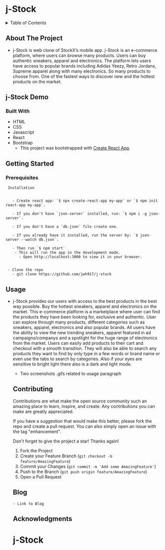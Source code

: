 # j-Stock

<!-- TABLE OF CONTENTS -->
<details>
  <summary>Table of Contents</summary>
  <ol>
    <li>
      <a href="#about-the-project">About The Project</a>
      <ul>
        <li><a href="#j-stock-demo">j-Stock Demo</a></li>
      </ul>
       <ul>
        <li><a href="#built-with">Built With</a></li>
      </ul>
    </li>
    <li>
      <a href="#getting-started">Getting Started</a>
      <ul>
        <li><a href="#prerequisites">Prerequisites</a></li>
      </ul>
    </li>
    <li><a href="#usage">Usage</a></li>
    <li><a href="#contributing">Contributing</a></li>
    <li><a href="#blog">Blog</a></li>
    <li><a href="#acknowledgments">Acknowledgments</a></li>
  </ol>
</details>


<!-- ABOUT THE PROJECT -->
## About The Project


- j-Stock is web clone of StockX’s mobile app. j-Stock is an e-commerce platform, where users can browse many products. Users can buy authentic sneakers, apparel and electronics. The platform lets users have access to popular brands including Adidas Yeezy, Retro Jordans, Supreme apparel along with many electronics. So many products to choose from. One of the fastest ways to discover new and the hottest products on the market.


<!-- j-Stock DEMO -->
## j-Stock Demo
 

### Built With
- HTML
- CSS
- Javascript
- React
- Bootstrap
  - This project was bootstrapped with [Create React App](https://github.com/facebook/create-react-app).


<!-- GETTING STARTED -->
## Getting Started


  ### Prerequisites


     Installation


       - Create react app: `$ npx create-react-app my-app` or `$ npm init react-app my-app`.
       
       - If you don't have `json-server` installed, run: `$ npm i -g json-server`.

       - If you don't have a `db.json` file create one.

       - If you already have it installed, run the server by: `$ json-server --watch db.json`.
       
       - Then run `$ npm start`
        - This will run the app in the development mode. 
          - Open http://localhost:3000 to view it in your browser.


     - Clone the repo
       - git clone https://github.com/jwh917/j-stock

  <!-- USAGE  -->
  ## Usage
  
- j-Stock provides our users with access to the best products in the best way possible. Buy the hottest sneakers, apparel and electronics on the market. This e-commerce platform is a marketplace where user can find the products they have been looking for, exclusive and authentic. User can explore through many products, different categories such as sneakers, apparel, electronics and also popular brands. All users have the ability to view the new trending sneakers, apparel featured in ad campaigns/companys and a spotlight for the huge range of electronics from the market. Users can easily add products to their cart and checkout with a smooth transition. They will also be able to search any products they want to find by only type in a few words or brand name or even use the tabs to search by categories. Also if your eyes are sensitive to bright light there also is a dark and light mode.

    - Two screenshots .gifs related to usage paragraph
    
    
  <!-- CONTRIBUTING -->
  ## Contributing

    Contributions are what make the open source community such an amazing place to learn, inspire, and create. Any contributions you can make are greatly appreciated.

    If you have a suggestion that would make this better, please fork the repo and create a pull request. You can also simply open an issue with the tag "enhancement".
    
    Don't forget to give the project a star! Thanks again!

    1. Fork the Project
    2. Create your Feature Branch (`git checkout -b feature/AmazingFeature`)
    3. Commit your Changes (`git commit -m 'Add some AmazingFeature'`)
    4. Push to the Branch (`git push origin feature/AmazingFeature`)
    5. Open a Pull Request


   <!-- BLOG -->
   ## Blog

      - Link to Blog

   <!-- ACKNOWLEDGMENTS -->
   ## Acknowledgments



  # j-Stock
